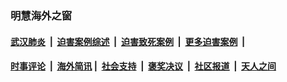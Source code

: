 
### 明慧海外之窗

####  [武汉肺炎](indexes/365.md?t=01142000) &nbsp;|&nbsp;  [迫害案例综述](indexes/328.md?t=01142000) &nbsp;|&nbsp; [迫害致死案例](indexes/277.md?t=01142000)  &nbsp;|&nbsp; [更多迫害案例](indexes/81.md?t=01142000)  &nbsp;|&nbsp; 
####  [时事评论](indexes/251.md?t=01142000) &nbsp;|&nbsp; [海外简讯](indexes/245.md?t=01142000)&nbsp;|&nbsp;  [社会支持](indexes/140.md?t=01142000) &nbsp;|&nbsp; [褒奖决议](indexes/282.md?t=01142000) &nbsp;|&nbsp; [社区报道](indexes/91.md?t=01142000)  &nbsp;|&nbsp; [天人之间](indexes/78.md?t=01142000) 

